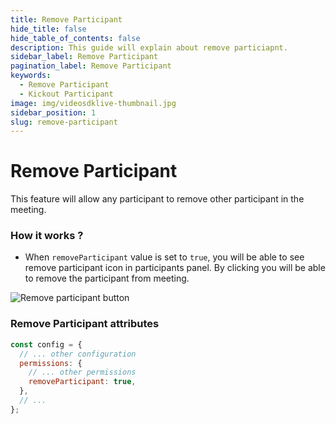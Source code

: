 ```yaml
---
title: Remove Participant
hide_title: false
hide_table_of_contents: false
description: This guide will explain about remove particiapnt.
sidebar_label: Remove Participant
pagination_label: Remove Participant
keywords:
  - Remove Participant
  - Kickout Participant
image: img/videosdklive-thumbnail.jpg
sidebar_position: 1
slug: remove-participant
---
```


# Remove Participant

This feature will allow any participant to remove other participant in the meeting.

### How it works ?

- When `removeParticipant` value is set to `true`, you will be able to see remove participant icon in participants panel. By clicking you will be able to remove the participant from meeting.

![Remove participant button](/img/prebuilt/prebuilt-remove-participant.png)

### Remove Participant attributes

```js title="index.html"
const config = {
  // ... other configuration
  permissions: {
    // ... other permissions
    removeParticipant: true,
  },
  // ...
};
```
